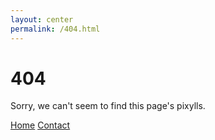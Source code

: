 ```yaml
---
layout: center
permalink: /404.html
---
```


# 404

Sorry, we can't seem to find this page's pixylls.

<div class="mt3">
  <a href="/" class="button button-blue button-big">Home</a>
  <a href="/contact/" class="button button-blue button-big">Contact</a>
</div>
